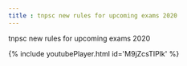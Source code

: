 ```yaml
---
title : tnpsc new rules for upcoming exams 2020
---
```


tnpsc new rules for upcoming exams 2020



{% include youtubePlayer.html id='M9jZcsTIPlk' %}

